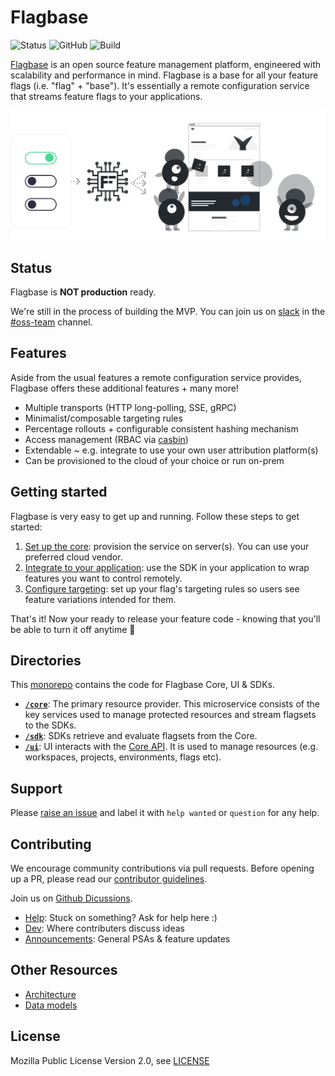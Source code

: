 # Flagbase
![Status](https://img.shields.io/badge/status-MVP-inactive)
![GitHub](https://img.shields.io/github/license/flagbase/flagbase)
![Build](https://img.shields.io/github/workflow/status/flagbase/flagbase/ci-flagbase-core)

[Flagbase](https://flagbase.com) is an open source feature management platform, engineered with scalability and performance in mind. Flagbase is a base for all your feature flags (i.e. "flag" + "base"). It's essentially a remote configuration service that streams feature flags to your applications.

<div align="center">
  <img width="570px"  src="./www/docs/assets/img/readme-banner.svg" /></br>
</div>

## Status
Flagbase is **NOT production** ready.

We're still in the process of building the MVP. You can join us on [slack](https://flagbase.slack.com) in the [#oss-team](https://flagbase.slack.com/archives/C01A58GCR9Q) channel.

## Features

Aside from the usual features a remote configuration service provides, Flagbase offers these additional features + many more!
* Multiple transports (HTTP long-polling, SSE, gRPC)
* Minimalist/composable targeting rules
* Percentage rollouts + configurable consistent hashing mechanism
* Access management (RBAC via [casbin](https://casbin.org/))
* Extendable ~ e.g. integrate to use your own user attribution platform(s)
* Can be provisioned to the cloud of your choice or run on-prem

## Getting started
Flagbase is very easy to get up and running. Follow these steps to get started:
1. [Set up the core](https://flagbase.com/docs/core/setup): provision the service on server(s). You can use your preferred cloud vendor.
1. [Integrate to your application](https://flagbase.com/docs/sdk/overview): use the SDK in your application to wrap features you want to control remotely.
1. [Configure targeting](https://flagbase.com/docs/guides/targeting): set up your flag's targeting rules so users see feature variations intended for them.

That's it! Now your ready to release your feature code - knowing that you'll be able to turn it off anytime 🚀

## Directories
This [monorepo](https://en.wikipedia.org/wiki/Monorepo) contains the code for Flagbase Core, UI & SDKs.
* **[`/core`](./core/README.md)**: The primary resource provider. This microservice consists of the key services used to manage protected resources and stream flagsets to the SDKs.
* **[`/sdk`](./sdk/README.md)**: SDKs retrieve and evaluate flagsets from the Core.
* **[`/ui`](./ui/README.md)**: UI interacts with the [Core API](https://flagbase.com/docs/api). It is used to manage resources (e.g. workspaces, projects, environments, flags etc).

## Support
Please [raise an issue](https://github.com/flagbase/flagbase/issues) and label it with `help wanted` or `question` for any help.

## Contributing
We encourage community contributions via pull requests. Before opening up a PR, please read our [contributor guidelines](https://flagbase.com/dev/intro/workflow#contributing).

Join us on [Github Dicussions](https://github.com/flagbase/flagbase/discussions).
* [Help](https://github.com/flagbase/flagbase/discussions/categories/help): Stuck on something? Ask for help here :)
* [Dev](https://github.com/flagbase/flagbase/discussions/categories/dev): Where contributers discuss ideas
* [Announcements](https://github.com/flagbase/flagbase/discussions/categories/announcements):  General PSAs & feature updates

## Other Resources
* [Architecture](https://flagbase.com/dev/core/architecture)
* [Data models](https://flagbase.com/dev/core/data-models)

## License
Mozilla Public License Version 2.0, see [LICENSE](./LICENSE)
